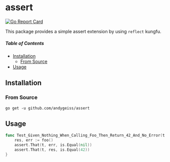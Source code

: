 # assert

[![Go Report Card](https://goreportcard.com/badge/github.com/andygeiss/assert)](https://goreportcard.com/report/github.com/andygeiss/assert)

This package provides a simple assert extension by using <code>reflect</code> kungfu.

##### Table of Contents

- [Installation](README.md#installation)
    * [From Source](README.md#from-source)
- [Usage](README.md#usage)

## Installation

### From Source

    go get -u github.com/andygeiss/assert

## Usage

```go
func Test_Given_Nothing_When_Calling_Foo_Then_Return_42_And_No_Error(t *testing.T) {
    res, err := foo()
    assert.That(t, err, is.Equal(nil))
    assert.That(t, res, is.Equal(42))
}
```
